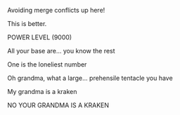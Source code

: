 Avoiding merge conflicts up here!

This is better.

POWER LEVEL (9000)

All your base are... you know the rest

One is the loneliest number

Oh grandma, what a large... prehensile tentacle you have

My grandma is a kraken

NO YOUR GRANDMA IS A KRAKEN
